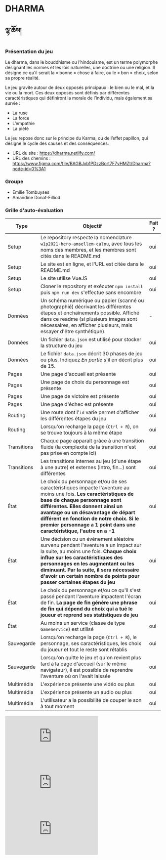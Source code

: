 # DHARMA
## ལྷ་ཆོས།

### Présentation du jeu

Le dharma, dans le bouddhisme ou l’hindouisme, est un terme polymorphe désignant les normes et les lois naturelles, une doctrine ou une religion. Il désigne ce qu’il serait la « bonne » chose à faire, ou le « bon » choix, selon sa propre réalité.

Le jeu gravite autour de deux opposés principaux : le bien ou le mal, et la vie ou la mort. Ces deux opposés sont définis par différentes caractéristiques qui définiront la morale de l’individu, mais également sa survie :
- La ruse
- La force
- L’empathie
- La piété

Le jeu repose donc sur le principe du Karma, ou de l’effet papillon, qui désigne le cycle des causes et des conséquences.

- URL du site : https://dharma.netlify.com/
- URL des chemins : https://www.figma.com/file/BAGBJxb1PDzzBort7F7vHMZt/Dharma?node-id=0%3A1

### Groupe

- Emilie Tombuyses
- Amandine Donat-Filliod

### Grille d'auto-évaluation

| Type  | Objectif | Fait ? | 
| ----- | -------- | ------ |
| Setup | Le repository respecte la nomenclature `w1p2021-hero-amsellem-calou`, avec tous les noms des membres, et les membres sont cités dans le README.md | oui |
| Setup | Le site est en ligne, et l'URL est citée dans le README.md | oui |
| Setup | Le site utilise VueJS | oui |
| Setup | Cloner le repository et exécuter `npm install` puis `npm run dev` s'effectue sans encombre | oui |
| Données | Un schéma numérique ou papier (scanné ou photographié) décrivant les différentes étapes et enchaînements possible. Affiché dans ce readme (si plusieurs images sont nécessaires, en afficher plusieurs, mais essayer d'être synthétique). | - |
| Données | Un fichier `data.json` est utilisé pour stocker la structure du jeu | oui |
| Données | Le fichier `data.json` décrit 30 phases de jeu ou plus. Indiquez *En partie* s'il en décrit plus de 15. | oui |
| Pages | Une page d'accueil est présente | oui |
| Pages | Une page de choix du personnage est présente | oui |
| Pages | Une page de victoire est présente | oui |
| Pages | Une page d'échec est présente | oui |
| Routing | Une route dont l'`id` varie permet d'afficher les différentes étapes du jeu | oui |
| Routing | Lorsqu'on recharge la page (`Ctrl + R`), on se trouve toujours à la même étape | oui |
| Transitions | Chaque page apparaît grâce à une transition fluide (la complexité de la transition n'est pas prise en compte ici) | oui |
| Transitions | Les transitions internes au jeu (d'une étape à une autre) et externes (intro, fin...) sont différentes | oui |
| État | Le choix du personnage et/ou de ses caractéristiques impacte l'aventure au moins une fois. **Les caractéristiques de base de chaque personnage sont différentes. Elles donnent ainsi un avantage ou un désavantage de départ différent en fonction de notre choix. Si le premier personnage a 1 point dans une caractéristique, l'autre en a -1** | oui |
| État | Une décision ou un événement aléatoire survenu pendant l'aventure a un impact sur la suite, au moins une fois. **Chaque choix influe sur les caractéristiques des personnages en les augmentant ou les diminuant. Par la suite, il sera nécessaire d'avoir un certain nombre de points pour passer certaines étapes du jeu** | oui |
| État | Le choix du personnage et/ou ce qu'il s'est passé pendant l'aventure impactent l'écran de fin. **La page de fin génère une phrase de fin qui dépend du choix qui a tué le joueur et reprend ses statistiques de jeu** | oui |
| État | Au moins un service (classe de type `GameService`) est utilisé | oui |
| Sauvegarde | Lorsqu'on recharge la page (`Ctrl + R`), le personnage, ses caractéristiques, les choix du joueur et tout le reste sont rétablis | oui |
| Sauvegarde | Lorsqu'on quitte le jeu et qu'on revient plus tard à la page d'accueil (sur le même navigateur), il est possible de reprendre l'aventure où on l'avait laissée | oui |
| Multimédia | L'expérience présente une vidéo ou plus | oui |
| Multimédia | L'expérience présente un audio ou plus | oui |
| Multimédia | L'utilisateur a la possibilité de couper le son à tout moment | oui |


![Chapitre 1](http://zupimages.net/viewer.php?id=19/21/rj4l.jpg)
![Chapitre 2](http://zupimages.net/viewer.php?id=19/21/8lk4.jpg)
![Chapitre 3](http://zupimages.net/viewer.php?id=19/21/zaul.jpg)